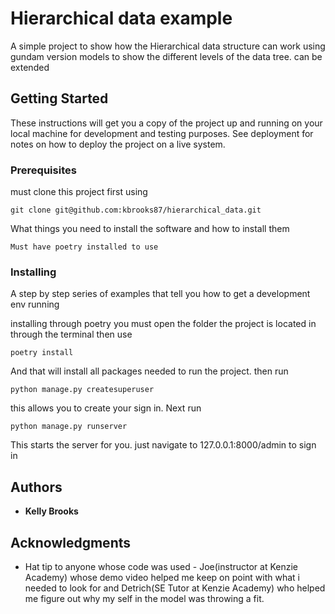 # Hierarchical data example

A simple project to show how the Hierarchical data structure can work using gundam version models to show the different levels of the data tree. can be extended

## Getting Started

These instructions will get you a copy of the project up and running on your local machine for development and testing purposes. See deployment for notes on how to deploy the project on a live system.

### Prerequisites

must clone this project first using
```
git clone git@github.com:kbrooks87/hierarchical_data.git
```

What things you need to install the software and how to install them

```
Must have poetry installed to use
```

### Installing

A step by step series of examples that tell you how to get a development env running

installing through poetry you must open the folder the project is located in through the terminal then use

```
poetry install
```

And that will install all packages needed to run the project. then run

```
python manage.py createsuperuser
```

this allows you to create your sign in. Next run

```
python manage.py runserver
```

This starts the server for you. just navigate to 127.0.0.1:8000/admin to sign in

## Authors

* **Kelly Brooks**


## Acknowledgments

* Hat tip to anyone whose code was used - Joe(instructor at Kenzie Academy) whose demo video helped me keep on point with what i needed to look for and Detrich(SE Tutor at Kenzie Academy) who helped me figure out why my self in the model was throwing a fit.
